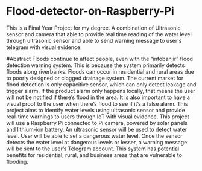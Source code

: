 # Flood-detector-on-Raspberry-Pi
This is a Final Year Project for my degree. A combination of Ultrasonic sensor and camera that able to provide real time reading of the water level through ultrasonic sensor and able to send warning message to user's telegram with visual evidence.

#Abstract
Floods continue to affect people, even with the “infobanjir” flood detection warning system. This is because the system primarily detects floods along riverbanks. Floods can occur in residential and rural areas due to poorly designed or clogged drainage system. The current market for flood detection is only capacitive sensor, which can only detect leakage and trigger alarm. If the product alarm only happens locally, that means the user will not be notified if there’s flood in the area. It is also important to have a visual proof to the user when there’s flood to see if it’s a false alarm. This project aims to identify water levels using ultrasonic sensor and provide real-time warnings to users through IoT with visual evidence. This project will use a Raspberry Pi connected to Pi camera, powered by solar panels and lithium-ion battery. An ultrasonic sensor will be used to detect water level. User will be able to set a dangerous water level. Once the sensor detects the water level at dangerous levels or lesser, a warning message will be sent to the user’s Telegram account. This system has potential benefits for residential, rural, and business areas that are vulnerable to flooding.
